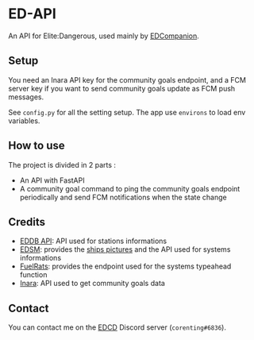 # ED-API

An API for Elite:Dangerous, used mainly by [EDCompanion](https://github.com/corenting/edcompanion).

## Setup

You need an Inara API key for the community goals endpoint, and a FCM server key if you want to send community goals update as FCM push messages.

See `config.py` for all the setting setup. The app use `environs` to load env variables.

## How to use

The project is divided in 2 parts :
- An API with FastAPI
- A community goal command to ping the community goals endpoint periodically and send FCM notifications when the state change

## Credits

- [EDDB API](https://elitebgs.app/eddb/): API used for stations informations
- [EDSM](https://www.edsm.net/): provides the [ships pictures](https://github.com/EDSM-NET/ED-Ships-ScreenShots) and the API used for systems informations
- [FuelRats](https://fuelrats.com): provides the endpoint used for the systems typeahead function
- [Inara](https://inara.cz/): API used to get community goals data

## Contact

You can contact me on the [EDCD](https://edcd.github.io/) Discord server (`corenting#6836`).
